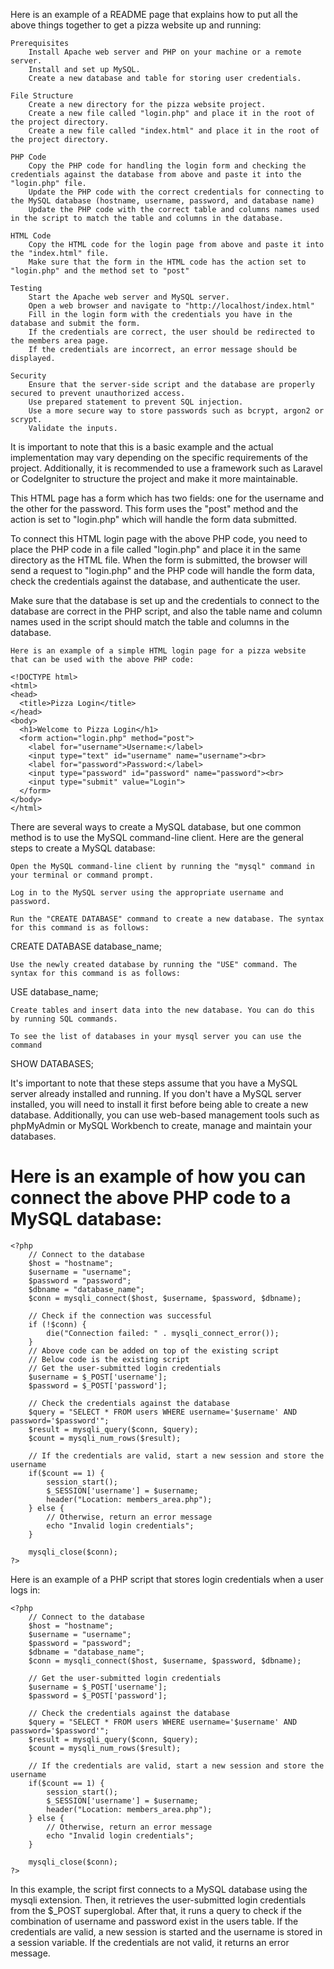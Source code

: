 Here is an example of a README page that explains how to put all the above things together to get a pizza website up and running:

    Prerequisites
        Install Apache web server and PHP on your machine or a remote server.
        Install and set up MySQL.
        Create a new database and table for storing user credentials.

    File Structure
        Create a new directory for the pizza website project.
        Create a new file called "login.php" and place it in the root of the project directory.
        Create a new file called "index.html" and place it in the root of the project directory.

    PHP Code
        Copy the PHP code for handling the login form and checking the credentials against the database from above and paste it into the "login.php" file.
        Update the PHP code with the correct credentials for connecting to the MySQL database (hostname, username, password, and database name)
        Update the PHP code with the correct table and columns names used in the script to match the table and columns in the database.

    HTML Code
        Copy the HTML code for the login page from above and paste it into the "index.html" file.
        Make sure that the form in the HTML code has the action set to "login.php" and the method set to "post"

    Testing
        Start the Apache web server and MySQL server.
        Open a web browser and navigate to "http://localhost/index.html"
        Fill in the login form with the credentials you have in the database and submit the form.
        If the credentials are correct, the user should be redirected to the members area page.
        If the credentials are incorrect, an error message should be displayed.

    Security
        Ensure that the server-side script and the database are properly secured to prevent unauthorized access.
        Use prepared statement to prevent SQL injection.
        Use a more secure way to store passwords such as bcrypt, argon2 or scrypt.
        Validate the inputs.

It is important to note that this is a basic example and the actual implementation may vary depending on the specific requirements of the project. Additionally, it is recommended to use a framework such as Laravel or CodeIgniter to structure the project and make it more maintainable.


This HTML page has a form which has two fields: one for the username and the other for the password. This form uses the "post" method and the action is set to "login.php" which will handle the form data submitted.

To connect this HTML login page with the above PHP code, you need to place the PHP code in a file called "login.php" and place it in the same directory as the HTML file. When the form is submitted, the browser will send a request to "login.php" and the PHP code will handle the form data, check the credentials against the database, and authenticate the user.

Make sure that the database is set up and the credentials to connect to the database are correct in the PHP script, and also the table name and column names used in the script should match the table and columns in the database.

```
Here is an example of a simple HTML login page for a pizza website that can be used with the above PHP code:

<!DOCTYPE html>
<html>
<head>
  <title>Pizza Login</title>
</head>
<body>
  <h1>Welcome to Pizza Login</h1>
  <form action="login.php" method="post">
    <label for="username">Username:</label>
    <input type="text" id="username" name="username"><br>
    <label for="password">Password:</label>
    <input type="password" id="password" name="password"><br>
    <input type="submit" value="Login">
  </form>
</body>
</html>

```
There are several ways to create a MySQL database, but one common method is to use the MySQL command-line client. Here are the general steps to create a MySQL database:

    Open the MySQL command-line client by running the "mysql" command in your terminal or command prompt.

    Log in to the MySQL server using the appropriate username and password.

    Run the "CREATE DATABASE" command to create a new database. The syntax for this command is as follows:

CREATE DATABASE database_name;

    Use the newly created database by running the "USE" command. The syntax for this command is as follows:

USE database_name;

    Create tables and insert data into the new database. You can do this by running SQL commands.

    To see the list of databases in your mysql server you can use the command

SHOW DATABASES;

It's important to note that these steps assume that you have a MySQL server already installed and running. If you don't have a MySQL server installed, you will need to install it first before being able to create a new database.
Additionally, you can use web-based management tools such as phpMyAdmin or MySQL Workbench to create, manage and maintain your databases.



# Here is an example of how you can connect the above PHP code to a MySQL database:

```
<?php
    // Connect to the database
    $host = "hostname";
    $username = "username";
    $password = "password";
    $dbname = "database_name";
    $conn = mysqli_connect($host, $username, $password, $dbname);

    // Check if the connection was successful
    if (!$conn) {
        die("Connection failed: " . mysqli_connect_error());
    }
    // Above code can be added on top of the existing script
    // Below code is the existing script
    // Get the user-submitted login credentials
    $username = $_POST['username'];
    $password = $_POST['password'];

    // Check the credentials against the database
    $query = "SELECT * FROM users WHERE username='$username' AND password='$password'";
    $result = mysqli_query($conn, $query);
    $count = mysqli_num_rows($result);

    // If the credentials are valid, start a new session and store the username
    if($count == 1) {
        session_start();
        $_SESSION['username'] = $username;
        header("Location: members_area.php");
    } else {
        // Otherwise, return an error message
        echo "Invalid login credentials";
    }

    mysqli_close($conn);
?>
```

Here is an example of a PHP script that stores login credentials when a user logs in:

```
<?php
    // Connect to the database
    $host = "hostname";
    $username = "username";
    $password = "password";
    $dbname = "database_name";
    $conn = mysqli_connect($host, $username, $password, $dbname);

    // Get the user-submitted login credentials
    $username = $_POST['username'];
    $password = $_POST['password'];

    // Check the credentials against the database
    $query = "SELECT * FROM users WHERE username='$username' AND password='$password'";
    $result = mysqli_query($conn, $query);
    $count = mysqli_num_rows($result);

    // If the credentials are valid, start a new session and store the username
    if($count == 1) {
        session_start();
        $_SESSION['username'] = $username;
        header("Location: members_area.php");
    } else {
        // Otherwise, return an error message
        echo "Invalid login credentials";
    }

    mysqli_close($conn);
?>

```

In this example, the script first connects to a MySQL database using the mysqli extension. Then, it retrieves the user-submitted login credentials from the $_POST superglobal.
After that, it runs a query to check if the combination of username and password exist in the users table. If the credentials are valid, a new session is started and the username
is stored in a session variable. If the credentials are not valid, it returns an error message.
